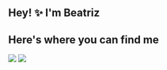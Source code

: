 ## Hey! ✨ I'm Beatriz

<!--
**BeaFernandes/BeaFernandes** is a ✨ _special_ ✨ repository because its `README.md` (this file) appears on your GitHub profile.

Here are some ideas to get you started:

- 🔭 I’m currently working on ...
- 🌱 I’m currently learning ...
- 👯 I’m looking to collaborate on ...
- 🤔 I’m looking for help with ...
- 💬 Ask me about ...
- 📫 How to reach me: ...
- 😄 Pronouns: ...
- ⚡ Fun fact: ...
-->


## Here's where you can find me

<div style="display: inline_block">
  <a href="https://www.linkedin.com/in/beatriz-de-almeida" target="_blank"><img src="https://img.shields.io/badge/LinkedIn-0077B5?style=for-the-badge&logo=linkedin&logoColor=white" /></a>
  <a href="https://www.instagram.com/bea_almeidaf/" target="_blank"> <img src="https://img.shields.io/badge/Instagram-E4405F?style=for-the-badge&logo=instagram&logoColor=white" /></a>
</div>
